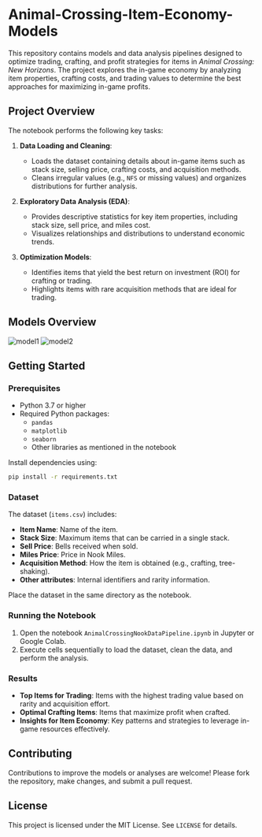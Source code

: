 # Animal-Crossing-Item-Economy-Models

This repository contains models and data analysis pipelines designed to optimize trading, crafting, and profit strategies for items in *Animal Crossing: New Horizons*. The project explores the in-game economy by analyzing item properties, crafting costs, and trading values to determine the best approaches for maximizing in-game profits.

## Project Overview

The notebook performs the following key tasks:

1. **Data Loading and Cleaning**:
   - Loads the dataset containing details about in-game items such as stack size, selling price, crafting costs, and acquisition methods.
   - Cleans irregular values (e.g., `NFS` or missing values) and organizes distributions for further analysis.

2. **Exploratory Data Analysis (EDA)**:
   - Provides descriptive statistics for key item properties, including stack size, sell price, and miles cost.
   - Visualizes relationships and distributions to understand economic trends.

3. **Optimization Models**:
   - Identifies items that yield the best return on investment (ROI) for crafting or trading.
   - Highlights items with rare acquisition methods that are ideal for trading.

## Models Overview
![model1](https://github.com/user-attachments/assets/67c45915-669f-434d-8a50-004afc63a285)
![model2](https://github.com/user-attachments/assets/051f7db7-ade5-4c1f-958d-5c8d2bf7623f)

## Getting Started

### Prerequisites

- Python 3.7 or higher
- Required Python packages:
  - `pandas`
  - `matplotlib`
  - `seaborn`
  - Other libraries as mentioned in the notebook

Install dependencies using:

```bash
pip install -r requirements.txt
```

### Dataset

The dataset (`items.csv`) includes:
- **Item Name**: Name of the item.
- **Stack Size**: Maximum items that can be carried in a single stack.
- **Sell Price**: Bells received when sold.
- **Miles Price**: Price in Nook Miles.
- **Acquisition Method**: How the item is obtained (e.g., crafting, tree-shaking).
- **Other attributes**: Internal identifiers and rarity information.

Place the dataset in the same directory as the notebook.

### Running the Notebook

1. Open the notebook `AnimalCrossingNookDataPipeline.ipynb` in Jupyter or Google Colab.
2. Execute cells sequentially to load the dataset, clean the data, and perform the analysis.

### Results

- **Top Items for Trading**: Items with the highest trading value based on rarity and acquisition effort.
- **Optimal Crafting Items**: Items that maximize profit when crafted.
- **Insights for Item Economy**: Key patterns and strategies to leverage in-game resources effectively.

## Contributing

Contributions to improve the models or analyses are welcome! Please fork the repository, make changes, and submit a pull request.

## License

This project is licensed under the MIT License. See `LICENSE` for details.
